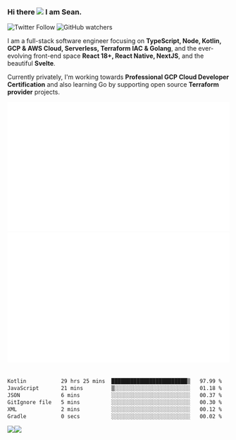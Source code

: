 ### Hi there <img src="https://raw.githubusercontent.com/MartinHeinz/MartinHeinz/master/wave.gif" width="30" /> I am Sean.
![Twitter Follow](https://img.shields.io/twitter/follow/JuniorDEVed?style=social)  ![GitHub watchers](https://img.shields.io/github/watchers/JuniorDEVed/JuniorDEVed?style=social)

I am a full-stack software engineer focusing on **TypeScript, Node, Kotlin, GCP & AWS Cloud, Serverless, Terraform IAC & Golang**, and the ever-evolving front-end space **React 18+, React Native, NextJS**, and the beautiful **Svelte**.

Currently privately, I'm working towards **Professional GCP Cloud Developer Certification** and also learning Go by supporting open source **Terraform provider** projects.

 <!--
https://github.community/t/support-theme-context-for-images-in-light-vs-dark-mode/147981/84
-->
<a href="https://github.com/jstrieb/github-stats">
<img src="https://github.com/algoflows/github-stats/blob/master/generated/overview.svg#gh-light-mode-only" />
<img src="https://github.com/algoflows/github-stats/blob/master/generated/languages.svg#gh-light-mode-only" />
<!--
<img src="https://github.com/algoflows/github-stats/blob/master/generated/overview.svg#gh-dark-mode-only" />
<img src="https://github.com/algoflows/github-stats/blob/master/generated/languages.svg#gh-dark-mode-only" />
-->
</a>

<br>
<br>
 
 <!--START_SECTION:waka-->

```text
Kotlin           29 hrs 25 mins  ████████████████████████▒   97.99 %
JavaScript       21 mins         ▒░░░░░░░░░░░░░░░░░░░░░░░░   01.18 %
JSON             6 mins          ░░░░░░░░░░░░░░░░░░░░░░░░░   00.37 %
GitIgnore file   5 mins          ░░░░░░░░░░░░░░░░░░░░░░░░░   00.30 %
XML              2 mins          ░░░░░░░░░░░░░░░░░░░░░░░░░   00.12 %
Gradle           0 secs          ░░░░░░░░░░░░░░░░░░░░░░░░░   00.02 %
```

<!--END_SECTION:waka-->

<img width="140" src="https://badges.images.credential.net/1548277101436.png"><img width="140" src="https://images.credly.com/size/340x340/images/99289602-861e-4929-8277-773e63a2fa6f/image.png">

